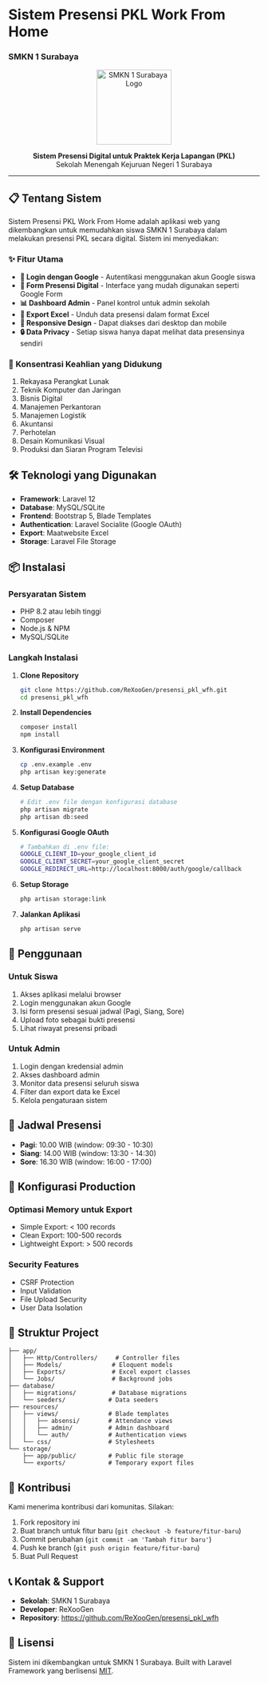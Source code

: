 # Sistem Presensi PKL Work From Home
### SMKN 1 Surabaya

<p align="center">
  <img src="![SMKN1 SURABAYA](public/smk-negeri-1sby.png)" alt="SMKN 1 Surabaya Logo" width="150" height="150" style="object-fit: contain;">
</p>

<p align="center">
  <strong>Sistem Presensi Digital untuk Praktek Kerja Lapangan (PKL)</strong><br>
  Sekolah Menengah Kejuruan Negeri 1 Surabaya
</p>

---

## 📋 Tentang Sistem

Sistem Presensi PKL Work From Home adalah aplikasi web yang dikembangkan untuk memudahkan siswa SMKN 1 Surabaya dalam melakukan presensi PKL secara digital. Sistem ini menyediakan:

### ✨ Fitur Utama
- **🔐 Login dengan Google** - Autentikasi menggunakan akun Google siswa
- **📝 Form Presensi Digital** - Interface yang mudah digunakan seperti Google Form
- **📊 Dashboard Admin** - Panel kontrol untuk admin sekolah
- **📄 Export Excel** - Unduh data presensi dalam format Excel
- **📱 Responsive Design** - Dapat diakses dari desktop dan mobile
- **🔒 Data Privacy** - Setiap siswa hanya dapat melihat data presensinya sendiri

### 🎯 Konsentrasi Keahlian yang Didukung
1. Rekayasa Perangkat Lunak
2. Teknik Komputer dan Jaringan
3. Bisnis Digital
4. Manajemen Perkantoran
5. Manajemen Logistik
6. Akuntansi
7. Perhotelan
8. Desain Komunikasi Visual
9. Produksi dan Siaran Program Televisi

## 🛠️ Teknologi yang Digunakan

- **Framework**: Laravel 12
- **Database**: MySQL/SQLite
- **Frontend**: Bootstrap 5, Blade Templates
- **Authentication**: Laravel Socialite (Google OAuth)
- **Export**: Maatwebsite Excel
- **Storage**: Laravel File Storage

## 📦 Instalasi

### Persyaratan Sistem
- PHP 8.2 atau lebih tinggi
- Composer
- Node.js & NPM
- MySQL/SQLite

### Langkah Instalasi

1. **Clone Repository**
   ```bash
   git clone https://github.com/ReXooGen/presensi_pkl_wfh.git
   cd presensi_pkl_wfh
   ```

2. **Install Dependencies**
   ```bash
   composer install
   npm install
   ```

3. **Konfigurasi Environment**
   ```bash
   cp .env.example .env
   php artisan key:generate
   ```

4. **Setup Database**
   ```bash
   # Edit .env file dengan konfigurasi database
   php artisan migrate
   php artisan db:seed
   ```

5. **Konfigurasi Google OAuth**
   ```bash
   # Tambahkan di .env file:
   GOOGLE_CLIENT_ID=your_google_client_id
   GOOGLE_CLIENT_SECRET=your_google_client_secret
   GOOGLE_REDIRECT_URL=http://localhost:8000/auth/google/callback
   ```

6. **Setup Storage**
   ```bash
   php artisan storage:link
   ```

7. **Jalankan Aplikasi**
   ```bash
   php artisan serve
   ```

## 🚀 Penggunaan

### Untuk Siswa
1. Akses aplikasi melalui browser
2. Login menggunakan akun Google
3. Isi form presensi sesuai jadwal (Pagi, Siang, Sore)
4. Upload foto sebagai bukti presensi
5. Lihat riwayat presensi pribadi

### Untuk Admin
1. Login dengan kredensial admin
2. Akses dashboard admin
3. Monitor data presensi seluruh siswa
4. Filter dan export data ke Excel
5. Kelola pengaturaan sistem

## 📱 Jadwal Presensi

- **Pagi**: 10.00 WIB (window: 09:30 - 10:30)
- **Siang**: 14.00 WIB (window: 13:30 - 14:30)
- **Sore**: 16.30 WIB (window: 16:00 - 17:00)

## 🔧 Konfigurasi Production

### Optimasi Memory untuk Export
- Simple Export: < 100 records
- Clean Export: 100-500 records  
- Lightweight Export: > 500 records

### Security Features
- CSRF Protection
- Input Validation
- File Upload Security
- User Data Isolation

## 📁 Struktur Project

```
├── app/
│   ├── Http/Controllers/     # Controller files
│   ├── Models/              # Eloquent models
│   ├── Exports/             # Excel export classes
│   └── Jobs/                # Background jobs
├── database/
│   ├── migrations/          # Database migrations
│   └── seeders/            # Data seeders
├── resources/
│   ├── views/              # Blade templates
│   │   ├── absensi/        # Attendance views
│   │   ├── admin/          # Admin dashboard
│   │   └── auth/           # Authentication views
│   └── css/                # Stylesheets
└── storage/
    ├── app/public/         # Public file storage
    └── exports/            # Temporary export files
```

## 🤝 Kontribusi

Kami menerima kontribusi dari komunitas. Silakan:

1. Fork repository ini
2. Buat branch untuk fitur baru (`git checkout -b feature/fitur-baru`)
3. Commit perubahan (`git commit -am 'Tambah fitur baru'`)
4. Push ke branch (`git push origin feature/fitur-baru`)
5. Buat Pull Request

## 📞 Kontak & Support

- **Sekolah**: SMKN 1 Surabaya
- **Developer**: ReXooGen
- **Repository**: https://github.com/ReXooGen/presensi_pkl_wfh

## 📄 Lisensi

Sistem ini dikembangkan untuk SMKN 1 Surabaya. Built with Laravel Framework yang berlisensi [MIT](https://opensource.org/licenses/MIT).
